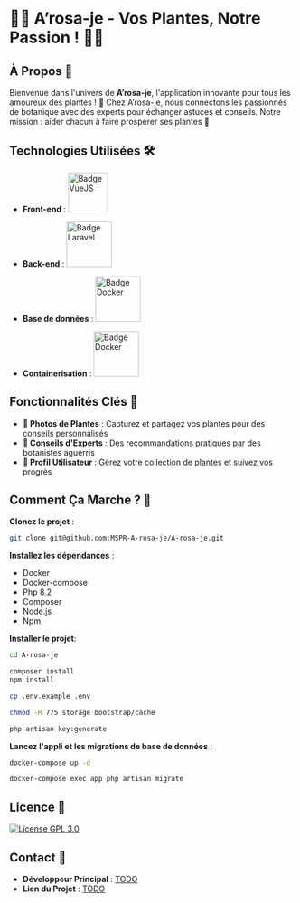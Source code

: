 # 🌿🌺 A’rosa-je - Vos Plantes, Notre Passion ! 🌵🌻

## À Propos 🌟

Bienvenue dans l'univers de **A’rosa-je**, l'application innovante pour tous les amoureux des plantes ! 🌱 Chez A’rosa-je, nous connectons les passionnés de botanique avec des experts pour échanger astuces et conseils. Notre mission : aider chacun à faire prospérer ses plantes 🌼

## Technologies Utilisées 🛠️

- **Front-end** : <a href="https://vuejs.org/">
  <img src="https://img.shields.io/badge/%20%20-VueJS%20-grey?logo=vue.js" alt="Badge VueJS" width="70"/>
</a>

- **Back-end** : <a href="https://laravel.com">
  <img src="https://img.shields.io/badge/%20%20-Laravel%20-grey?logo=laravel" alt="Badge Laravel" width="80"/>
</a>

- **Base de données** : <a href="https://www.sqlite.org/index.html">
  <img src="https://img.shields.io/badge/%20%20-Sqlite%20-grey?logo=Sqlite" alt="Badge Docker" width="80"/>
</a>

- **Containerisation** : <a href="https://www.docker.com/">
  <img src="https://img.shields.io/badge/%20%20-Docker%20-grey?logo=docker" alt="Badge Docker" width="80"/>
</a>

## Fonctionnalités Clés 🔑

- **📸 Photos de Plantes** : Capturez et partagez vos plantes pour des conseils personnalisés
- **🌱 Conseils d'Experts** : Des recommandations pratiques par des botanistes aguerris
- **👤 Profil Utilisateur** : Gérez votre collection de plantes et suivez vos progrès

## Comment Ça Marche ? 🚀

 **Clonez le projet** :

 ```bash
 git clone git@github.com:MSPR-A-rosa-je/A-rosa-je.git
 ```

**Installez les dépendances** :

- Docker
- Docker-compose
- Php 8.2
- Composer
- Node.js
- Npm

**Installer le projet**:

```bash
cd A-rosa-je
```

```bash
composer install
npm install 
```

```bash
cp .env.example .env
```

```bash
chmod -R 775 storage bootstrap/cache
```

```bash
php artisan key:generate
```

 **Lancez l'appli et les migrations de base de données** :

```bash
docker-compose up -d
```

```bash
docker-compose exec app php artisan migrate
```

## Licence 📄

[![License GPL 3.0](https://img.shields.io/badge/License-_GPL%203.0-blue)](https://www.gnu.org/licenses/gpl-3.0.fr.html#license-text)

## Contact 📩

- **Développeur Principal** : [TODO](https://www.youtube.com/watch?v=dQw4w9WgXcQ)
- **Lien du Projet** : [TODO](https://www.youtube.com/watch?v=dQw4w9WgXcQ)
